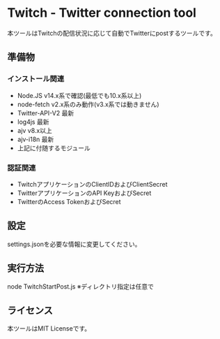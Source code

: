 # Twitch - Twitter connection tool

本ツールはTwitchの配信状況に応じて自動でTwitterにpostするツールです。

## 準備物

### インストール関連
- Node.JS v14.x系で確認(最低でも10.x系以上)
- node-fetch v2.x系のみ動作(v3.x系では動きません)
- Twitter-API-V2 最新
- log4js 最新
- ajv v8.x以上
- ajv-i18n 最新
- 上記に付随するモジュール

### 認証関連
- TwitchアプリケーションのClientIDおよびClientSecret
- TwitterアプリケーションのAPI KeyおよびSecret
- TwitterのAccess TokenおよびSecret

## 設定

settings.jsonを必要な情報に変更してください。

## 実行方法

node TwitchStartPost.js
※ディレクトリ指定は任意で

## ライセンス

本ツールはMIT Licenseです。